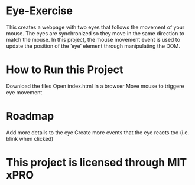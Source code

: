 # Eye-Exercise
This creates a webpage with two eyes that follows the movement of your mouse. The eyes are synchronized so they move in the same direction to match the mouse. In this project, the mouse movement event is used to update the position of the ‘eye’ element through manipulating the DOM. 

# How to Run this Project
Download the files
Open index.html in a browser
Move mouse to triggere eye movement

# Roadmap
Add more details to the eye
Create more events that the eye reacts too (i.e. blink when clicked)

# This project is licensed through MIT xPRO
